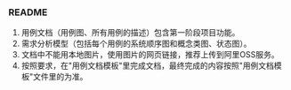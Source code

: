 ### README

1. 用例文档（用例图、所有用例的描述）包含第一阶段项目功能。
2. 需求分析模型（包括每个用例的系统顺序图和概念类图、状态图）。
3. 文档中不能用本地图片，使用图片的网页链接，推荐上传到阿里OSS服务。
4. 按照要求，在"用例文档模板"里完成文档，最终完成的内容按照"用例文档模板"文件里的为准。

